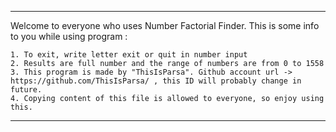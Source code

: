 --------------------------------------------------------------------------------------------------

Welcome to everyone who uses Number Factorial Finder. This is some info to you while using program :

    1. To exit, write letter exit or quit in number input
    2. Results are full number and the range of numbers are from 0 to 1558
    3. This program is made by "ThisIsParsa". Github account url -> https://github.com/ThisIsParsa/ , this ID will probably change in future.
    4. Copying content of this file is allowed to everyone, so enjoy using this.

--------------------------------------------------------------------------------------------------